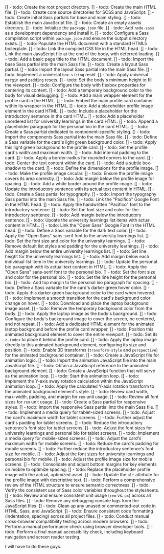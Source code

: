 [] - todo: Create the root project directory.
[] - todo: Create the main HTML file.
[] - todo: Create core source directories for SCSS and JavaScript.
[] - todo: Create initial Sass partials for base and main styling.
[] - todo: Establish the main JavaScript file.
[] - todo: Create an empty assets directory.
[] - todo: Initialize the `package.json` file.
[] - todo: Add `node-sass` as a development dependency and install it.
[] - todo: Configure a Sass compilation script within `package.json` and ensure the output directory exists.
[] - todo: Populate the HTML document with a standard HTML5 boilerplate.
[] - todo: Link the compiled CSS file in the HTML head.
[] - todo: Link the main JavaScript file at the end of the body, with deferred loading.
[] - todo: Add a basic page title to the HTML document.
[] - todo: Import the base Sass partial into the main Sass file.
[] - todo: Create a layout Sass partial.
[] - todo: Import the layout Sass partial into the main Sass file.
[] - todo: Implement a universal `box-sizing` reset.
[] - todo: Apply universal `margin` and `padding` resets.
[] - todo: Set the body's minimum height to fill the viewport.
[] - todo: Configure the body with flexbox properties for centering its content.
[] - todo: Add a temporary background color to the body for visual debugging.
[] - todo: Add a main wrapper element for the profile card in the HTML.
[] - todo: Embed the main profile card container within its wrapper in the HTML.
[] - todo: Add a placeholder profile image element in the card HTML.
[] - todo: Include a placeholder for the introductory sentence in the card HTML.
[] - todo: Add a placeholder unordered list for university learnings in the card HTML.
[] - todo: Append a placeholder paragraph for the personal bio in the card HTML.
[] - todo: Create a Sass partial dedicated to component-specific styling.
[] - todo: Import the components Sass partial into the main Sass file.
[] - todo: Define a Sass variable for the card's light green background color.
[] - todo: Apply this light green background to the profile card.
[] - todo: Set the profile card's width and maximum width.
[] - todo: Add internal padding to the card.
[] - todo: Apply a border-radius for rounded corners to the card.
[] - todo: Center the text content within the card.
[] - todo: Add a subtle box-shadow to the card.
[] - todo: Define the dimensions for the profile image.
[] - todo: Make the profile image circular.
[] - todo: Ensure the profile image covers its area correctly.
[] - todo: Add margin below the profile image for spacing.
[] - todo: Add a white border around the profile image.
[] - todo: Update the introductory sentence with its actual text content in HTML.
[] - todo: Create a Sass partial for typography.
[] - todo: Import the typography Sass partial into the main Sass file.
[] - todo: Link the "Pacifico" Google Font in the HTML head.
[] - todo: Apply the handwritten "Pacifico" font to the introductory sentence.
[] - todo: Set the font size and color for the introductory sentence.
[] - todo: Add margin below the introductory sentence.
[] - todo: Update the university learnings list items with actual content in HTML.
[] - todo: Link the "Open Sans" Google Font in the HTML head.
[] - todo: Define a Sass variable for the dark text color.
[] - todo: Apply the "Open Sans" sans-serif font to the university learnings list.
[] - todo: Set the font size and color for the university learnings.
[] - todo: Remove default list styles and padding for the university learnings.
[] - todo: Add margin below the entire university learnings list.
[] - todo: Set line height for the university learnings list.
[] - todo: Add margin below each individual list item in the university learnings.
[] - todo: Update the personal bio paragraph with its actual text content in HTML.
[] - todo: Apply the "Open Sans" sans-serif font to the personal bio.
[] - todo: Set the font size and color for the personal bio.
[] - todo: Set the line height for the personal bio.
[] - todo: Add top margin to the personal bio paragraph for spacing.
[] - todo: Define a Sass variable for the card's darker green hover color.
[] - todo: Apply this darker green background color to the card when hovered.
[] - todo: Implement a smooth transition for the card's background color change on hover.
[] - todo: Download and place the laptop background image asset.
[] - todo: Remove the temporary background color from the body.
[] - todo: Apply the laptop image as the body's background.
[] - todo: Configure the body's background image to cover the screen, be centered, and not repeat.
[] - todo: Add a dedicated HTML element for the animated laptop background before the profile card wrapper.
[] - todo: Position this animated background element to cover the entire viewport.
[] - todo: Set its `z-index` to place it behind the profile card.
[] - todo: Apply the laptop image directly to this animated background element, configuring its size and position.
[] - todo: Enable 3D transforms (`transform-style` and `perspective`) for the animated background container.
[] - todo: Create a JavaScript file for animation logic.
[] - todo: Import the animation JavaScript file into the main JavaScript file.
[] - todo: Obtain a JavaScript reference to the animated background element.
[] - todo: Create a JavaScript function that will serve as the animation loop.
[] - todo: Start this animation loop.
[] - todo: Implement the Y-axis sway rotation calculation within the JavaScript animation loop.
[] - todo: Apply the calculated Y-axis rotation transform to the animated background element's style.
[] - todo: Review card width, max-width, padding, and margin for `rem` unit usage.
[] - todo: Review all font sizes for `rem` unit usage.
[] - todo: Create a Sass partial for responsive styles.
[] - todo: Import the responsive Sass partial into the main Sass file.
[] - todo: Implement a media query for tablet-sized screens.
[] - todo: Adjust the card's maximum width for tablet screens.
[] - todo: Further adjust the card's padding for tablet screens.
[] - todo: Reduce the introductory sentence's font size for tablet screens.
[] - todo: Adjust the font sizes for university learnings and personal bio for tablet screens.
[] - todo: Implement a media query for mobile-sized screens.
[] - todo: Adjust the card's maximum width for mobile screens.
[] - todo: Reduce the card's padding for mobile screens.
[] - todo: Further reduce the introductory sentence's font size for mobile.
[] - todo: Adjust the font sizes for university learnings and personal bio for mobile.
[] - todo: Adjust the profile image size for mobile screens.
[] - todo: Consolidate and adjust bottom margins for key elements on mobile to optimize spacing.
[] - todo: Replace the placeholder profile image with the actual, optimized asset.
[] - todo: Update the `alt` attribute for the profile image with descriptive text.
[] - todo: Perform a comprehensive review of the HTML structure to ensure semantic correctness.
[] - todo: Verify the consistent use of Sass color variables throughout the stylesheets.
[] - todo: Review and ensure consistent unit usage (`rem` vs. `px`) across all Sass files.
[] - todo: Remove any debugging console logs from the JavaScript files.
[] - todo: Clean up any unused or commented-out code in HTML, Sass, and JavaScript.
[] - todo: Ensure consistent code formatting (indentation, spacing) across all project files.
[] - todo: Conduct manual cross-browser compatibility testing across modern browsers.
[] - todo: Perform a manual performance check using browser developer tools.
[] - todo: Perform a final manual accessibility check, including keyboard navigation and screen reader testing.

I will have to do these guys.